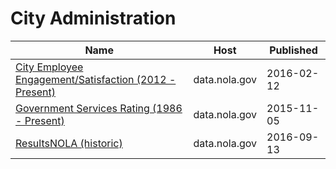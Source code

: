 # City Administration

Name | Host | Published
---- | ---- | ---------
[City Employee Engagement/Satisfaction (2012 - Present)](../datasets/i9nd-c9bb.md) | data.nola.gov | 2016-02-12
[Government Services Rating (1986 - Present)](../datasets/u2xa-4y4q.md) | data.nola.gov | 2015-11-05
[ResultsNOLA (historic)](../datasets/jqyq-axtx.md) | data.nola.gov | 2016-09-13

